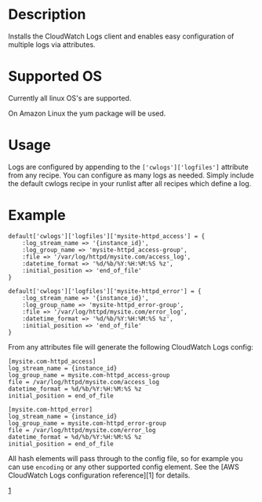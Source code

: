 Description
===========

Installs the CloudWatch Logs client and enables easy configuration of multiple logs via attributes.


# Supported OS
Currently all linux OS's are supported.

On Amazon Linux the yum package will be used.

# Usage
Logs are configured by appending to the `['cwlogs']['logfiles']` attribute from any recipe.  You can configure as many
logs as needed.  Simply include the default cwlogs recipe in your runlist after all recipes which define a log.


# Example

    default['cwlogs']['logfiles']['mysite-httpd_access'] = {
        :log_stream_name => '{instance_id}',
        :log_group_name => 'mysite-httpd_access-group',
        :file => '/var/log/httpd/mysite.com/access_log',
        :datetime_format => '%d/%b/%Y:%H:%M:%S %z',
        :initial_position => 'end_of_file'
    }

    default['cwlogs']['logfiles']['mysite-httpd_error'] = {
        :log_stream_name => '{instance_id}',
        :log_group_name => 'mysite-httpd_error-group',
        :file => '/var/log/httpd/mysite.com/error_log',
        :datetime_format => '%d/%b/%Y:%H:%M:%S %z',
        :initial_position => 'end_of_file'
    }

From any attributes file will generate the following CloudWatch Logs config:

    [mysite.com-httpd_access]
    log_stream_name = {instance_id}
    log_group_name = mysite.com-httpd_access-group
    file = /var/log/httpd/mysite.com/access_log
    datetime_format = %d/%b/%Y:%H:%M:%S %z
    initial_position = end_of_file

    [mysite.com-httpd_error]
    log_stream_name = {instance_id}
    log_group_name = mysite.com-httpd_error-group
    file = /var/log/httpd/mysite.com/error_log
    datetime_format = %d/%b/%Y:%H:%M:%S %z
    initial_position = end_of_file

All hash elements will pass through to the config file, so for example you can use `encoding` or any other supported
config element.  See the [AWS CloudWatch Logs configuration reference][1] for details.

[1](http://docs.aws.amazon.com/AmazonCloudWatch/latest/DeveloperGuide/AgentReference.html)
